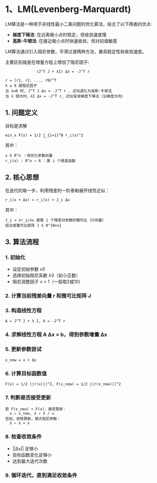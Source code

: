# 1、LM(Levenberg-Marquardt)
LM算法是一种用于非线性最小二乘问题的优化算法，结合了以下两者的优点:
- **梯度下降法**: 在远离极小点时稳定，但收敛速度慢
- **高斯-牛顿法**: 在接近极小点时快速收敛，但对初值敏感

LM算法通过引入阻尼参数，平滑过渡两种方法，兼具稳定性和收敛速度。

主要区别就是在增量方程上增加了阻尼因子:

```
              (J^T J + λI) Δx = -J^T r

r = [r1, r2, ..., rN]^T
λ ≥ 0 是阻尼因子
当 λ=0 时, J^T J Δx = -J^T r , 近似退化为高斯-牛顿法
当 λ 很大时，λI Δx = -J^T r, 近似变成梯度下降法（沿梯度方向）
```

## 1. 问题定义
目标是求解

`min_x F(x) = 1/2 ∑_{i=1}^N r_i(x)^2`

其中：
```
x ∈ R^n ：待优化参数向量
r_i(x) : R^n → R ：第 i 个残差函数
```

## 2. 核心思想

在迭代的每一步，利用残差的一阶泰勒展开线性近似：

`r_i(x + Δx) ≈ r_i(x) + J_i Δx`

其中：
```
J_i = ∂r_i/∂x 是第 i 个残差对参数的雅可比（行向量）
组合成雅可比矩阵 J ∈ R^{N×n}
```

## 3. 算法流程
### 1. 初始化
- 设定初始参数 x0
- 选择初始阻尼系数 λ0（如小正数）
- 阻尼调整因子 ν > 1（一般取2或10）
### 2. 计算当前残差向量 r 和雅可比矩阵 J
### 3. 构造线性方程
`A = J^T J + λ I, b = -J^T r`
### 4. 求解线性方程 A Δx = b，得到参数增量 Δx
### 5. 更新参数尝试
`x_new = x + Δx`
### 6. 计算目标函数值
`F(x) = 1/2 ||r(x)||^2, F(x_new) = 1/2 ||r(x_new)||^2`
### 7. 判断是否接受更新
```
若 F(x_new) < F(x)，接受更新：
  x ← x_new, λ ← λ / ν
否则，拒绝更新，增大阻尼参数：
  λ ← λ × ν
```
### 8. 检查收敛条件
- ||Δx|| 足够小
- 目标函数变化足够小
- 达到最大迭代次数
### 9. 循环迭代，直到满足收敛条件

